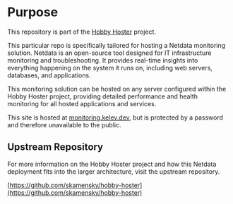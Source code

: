 # Purpose

This repository is part of the [Hobby Hoster](https://github.com/skamensky/hobby-hoster) project.

This particular repo is specifically tailored for hosting a Netdata monitoring solution. Netdata is an open-source tool designed for IT infrastructure monitoring and troubleshooting. It provides real-time insights into everything happening on the system it runs on, including web servers, databases, and applications.

This monitoring solution can be hosted on any server configured within the Hobby Hoster project, providing detailed performance and health monitoring for all hosted applications and services.


This site is hosted at [monitoring.kelev.dev](https://monitoring.kelev.dev/), but is protected by a password and therefore unavailable to the public.


## Upstream Repository

For more information on the Hobby Hoster project and how this Netdata deployment fits into the larger architecture, visit the upstream repository.

[https://github.com/skamensky/hobby-hoster](https://github.com/skamensky/hobby-hoster)
